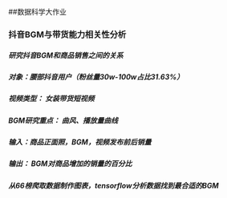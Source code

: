 ##数据科学大作业

### 抖音BGM与带货能力相关性分析

##### 研究抖音BGM和商品销售之间的关系

##### 对象：腰部抖音用户（粉丝量30w-100w占比31.63%）

##### 视频类型： 女装带货短视频

##### BGM研究重点： 曲风、播放量曲线

##### 输入：商品正面照，BGM，视频发布前后销量

##### 输出： BGM对商品增加的销量的百分比

##### 从66榜爬取数据制作图表，tensorflow分析数据找到最合适的BGM